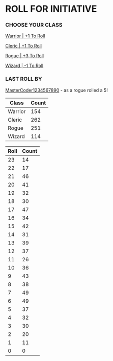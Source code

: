 # ROLL FOR INITIATIVE
### CHOOSE YOUR CLASS

[Warrior | +1 To Roll](https://github.com/benjaminsampica/benjaminsampica/issues/new?title=roll%7Cwarrior&body=Just+click+%27Submit+new+issue%27.)

[Cleric | +1 To Roll](https://github.com/benjaminsampica/benjaminsampica/issues/new?title=roll%7Ccleric&body=Just+click+%27Submit+new+issue%27.)

[Rogue | +3 To Roll](https://github.com/benjaminsampica/benjaminsampica/issues/new?title=roll%7Crogue&body=Just+click+%27Submit+new+issue%27.)

[Wizard | -1 To Roll](https://github.com/benjaminsampica/benjaminsampica/issues/new?title=roll%7Cwizard&body=Just+click+%27Submit+new+issue%27.)
### LAST ROLL BY
[MasterCoder1234567890](https://www.github.com/MasterCoder1234567890) - as a rogue rolled a 5!

|Class|Count|
|-|-|
|Warrior|154|
|Cleric|262|
|Rogue|251|
|Wizard|114|

|Roll|Count|
|-|-|
|23|14
|22|17
|21|46
|20|41
|19|32
|18|30
|17|47
|16|34
|15|42
|14|31
|13|39
|12|37
|11|26
|10|36
|9|43
|8|38
|7|49
|6|49
|5|37
|4|32
|3|30
|2|20
|1|11
|0|0
